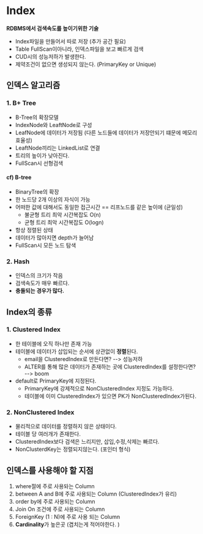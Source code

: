 # Index
**RDBMS에서 검색속도를 높이기위한 기술**
- Index파일을 만들어서 따로 저장 (추가 공간 필요)
- Table FullScan이아니라, 인덱스파일을 보고 빠르게 검색
- CUD시의 성능저하가 발생한다.
- 제약조건이 없으면 생성되지 않는다. (PrimaryKey or Unique)

## 인덱스 알고리즘

### 1. B+ Tree
- B-Tree의 확장모델
- IndexNode와 LeaftNode로 구성
- LeafNode에 데이터가 저장됨 (다른 노드들에 데이터가 저장안되기 떄문에 메모리 효율성)
- LeaftNode끼리는 LinkedList로 연결
- 트리의 높이가 낮아진다.
- FullScan시 선형검색

#### cf) B-tree
- BinaryTree의 확장
- 한 노드당 2개 이상의 자식이 가능
- 어떠한 값에 대해서도 동일한 접근시간  == 리프노드를 같은 높이에 (균일성)
  - 불균형 트리 최악 시간복잡도 O(n)
  - 균형 트리 최악 시간복잡도 O(logn)
- 항상 정렬된 상태
- 데이터가 많아지면 depth가 늘어남
- FullScan시 모든 노드 탐색

### 2. Hash
- 인덱스의 크기가 작음
- 검색속도가 매우 빠르다.
- **충돌되는 경우가 많다.**

## Index의 종류

### 1. Clustered Index
- 한 테이블에 오직 하나만 존재 가능
- 테이블에 데이터가 삽입되는 순서에 상관없이 **정렬**된다.
  - email을 ClusteredIndex로 만든다면? --> 성능저하 
  - ALTER를 통해 많은 데이터가 존재하는 곳에 ClusteredIndex를 설정한다면? --> boom
- default로 PrimaryKey에 지정된다. 
  - PrimaryKey에 강제적으로 NonClusteredIndex 지정도 가능하다.
  - 테이블에 이미 ClusteredIndex가 있으면 PK가 NonClusteredIndex가된다.

### 2. NonClustered Index
- 물리적으로 데이터를 정렬하지 않은 상태이다.
- 테이블 당 여러개가 존재한다.
- ClusteredIndex보다 검색은 느리지만, 삽입,수정,삭제는 빠르다.
- NonClusterdKey는 정렬되지않는다. (포인터 형식)



## 인덱스를 사용해야 할 지점
1. where절에 주로 사용돠는 Column
2. between A and B에 주로 사용되는 Column (ClusteredIndex가 유리)
3. order by에 주로 사용되는 Column
4. Join On 조건에 주로 사용되는 Column
5. ForeignKey (1 : N)에 주로 사용 되는 Column
6. **Cardinality**가 높은곳 (겹치는게 적어야한다. )